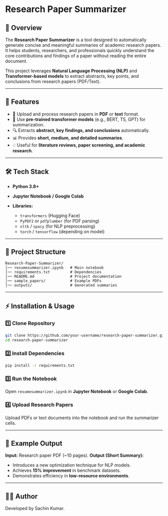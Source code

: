 

# Research Paper Summarizer

## 📌 Overview

The **Research Paper Summarizer** is a tool designed to automatically generate concise and meaningful summaries of academic research papers. It helps students, researchers, and professionals quickly understand the core contributions and findings of a paper without reading the entire document.

This project leverages **Natural Language Processing (NLP)** and **Transformer-based models** to extract abstracts, key points, and conclusions from research papers (PDF/Text).

---

## 🚀 Features

* 📄 Upload and process research papers in **PDF** or **text** format.
* 🤖 Use **pre-trained transformer models** (e.g., BERT, T5, GPT) for summarization.
* 🔍 Extracts **abstract, key findings, and conclusions** automatically.
* 📊 Provides **short, medium, and detailed summaries**.
* 💡 Useful for **literature reviews, paper screening, and academic research**.

---

## 🛠️ Tech Stack

* **Python 3.8+**
* **Jupyter Notebook / Google Colab**
* **Libraries:**

  * `transformers` (Hugging Face)
  * `PyPDF2` or `pdfplumber` (for PDF parsing)
  * `nltk` / `spacy` (for NLP preprocessing)
  * `torch` / `tensorflow` (depending on model)

---

## 📂 Project Structure

```
Research-Paper-Summarizer/
│── resumesummarizer.ipynb   # Main notebook
│── requirements.txt         # Dependencies
│── README.md                # Project documentation
│── sample_papers/           # Example PDFs
│── outputs/                 # Generated summaries
```

---

## ⚡ Installation & Usage

### 1️⃣ Clone Repository

```bash
git clone https://github.com/your-username/research-paper-summarizer.git
cd research-paper-summarizer
```

### 2️⃣ Install Dependencies

```bash
pip install -r requirements.txt
```

### 3️⃣ Run the Notebook

Open `resumesummarizer.ipynb` in **Jupyter Notebook** or **Google Colab**.

### 4️⃣ Upload Research Papers

Upload PDFs or text documents into the notebook and run the summarizer cells.

---

## 🎯 Example Output

**Input:** Research paper PDF (~10 pages).
**Output (Short Summary):**

* Introduces a new optimization technique for NLP models.
* Achieves **15% improvement** in benchmark datasets.
* Demonstrates efficiency in **low-resource environments**.


---

## 👨‍💻 Author

Developed by Sachin Kumar.

